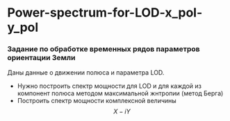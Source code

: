 # Power-spectrum-for-LOD-x_pol-y_pol
### Задание по обработке временных рядов параметров ориентации Земли

Даны данные о движении полюса и параметра LOD. 
* Нужно построить спектр мощности для LOD и для каждой из компонент полюса методом максимальной жнтропии (метод Берга)
* Построить спектр мощности комплексной величины $$ X-iY $$
